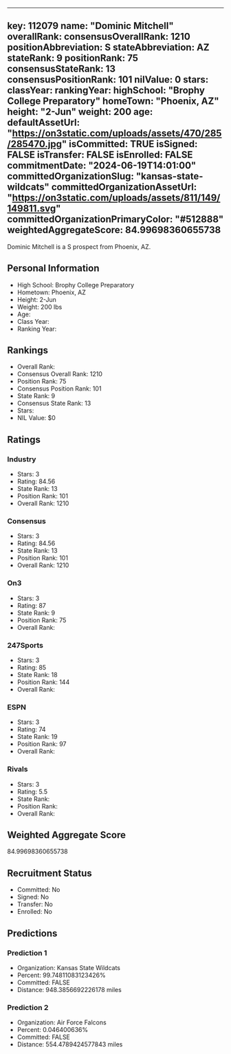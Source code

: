 ---
  key: 112079
  name: "Dominic Mitchell"
  overallRank: 
  consensusOverallRank: 1210
  positionAbbreviation: S
  stateAbbreviation: AZ
  stateRank: 9
  positionRank: 75
  consensusStateRank: 13
  consensusPositionRank: 101
  nilValue: 0
  stars: 
  classYear: 
  rankingYear: 
  highSchool: "Brophy College Preparatory"
  homeTown: "Phoenix, AZ"
  height: "2-Jun"
  weight: 200
  age: 
  defaultAssetUrl: "https://on3static.com/uploads/assets/470/285/285470.jpg"
  isCommitted: TRUE
  isSigned: FALSE
  isTransfer: FALSE
  isEnrolled: FALSE
  commitmentDate: "2024-06-19T14:01:00"
  committedOrganizationSlug: "kansas-state-wildcats"
  committedOrganizationAssetUrl: "https://on3static.com/uploads/assets/811/149/149811.svg"
  committedOrganizationPrimaryColor: "#512888"
  weightedAggregateScore: 84.99698360655738
  ---
  
  Dominic Mitchell is a S prospect from Phoenix, AZ.
  
  ## Personal Information
  - High School: Brophy College Preparatory
  - Hometown: Phoenix, AZ
  - Height: 2-Jun
  - Weight: 200 lbs
  - Age: 
  - Class Year: 
  - Ranking Year: 
  
  ## Rankings
  - Overall Rank: 
  - Consensus Overall Rank: 1210
  - Position Rank: 75
  - Consensus Position Rank: 101
  - State Rank: 9
  - Consensus State Rank: 13
  - Stars: 
  - NIL Value: $0
  
  ## Ratings
  
  ### Industry
  - Stars: 3
  - Rating: 84.56
  - State Rank: 13
  - Position Rank: 101
  - Overall Rank: 1210
  
  ### Consensus
  - Stars: 3
  - Rating: 84.56
  - State Rank: 13
  - Position Rank: 101
  - Overall Rank: 1210
  
  ### On3
  - Stars: 3
  - Rating: 87
  - State Rank: 9
  - Position Rank: 75
  - Overall Rank: 
  
  ### 247Sports
  - Stars: 3
  - Rating: 85
  - State Rank: 18
  - Position Rank: 144
  - Overall Rank: 
  
  ### ESPN
  - Stars: 3
  - Rating: 74
  - State Rank: 19
  - Position Rank: 97
  - Overall Rank: 
  
  ### Rivals
  - Stars: 3
  - Rating: 5.5
  - State Rank: 
  - Position Rank: 
  - Overall Rank: 
  
  ## Weighted Aggregate Score
  84.99698360655738
  
  ## Recruitment Status
  - Committed: No
  - Signed: No
  - Transfer: No
  - Enrolled: No
  
  
  
  ## Predictions
  
  ### Prediction 1
  - Organization: Kansas State Wildcats
  - Percent: 99.74811083123426%
  - Committed: FALSE
  - Distance: 948.3856692226178 miles
  
  ### Prediction 2
  - Organization: Air Force Falcons
  - Percent: 0.046400636%
  - Committed: FALSE
  - Distance: 554.4789424577843 miles
  